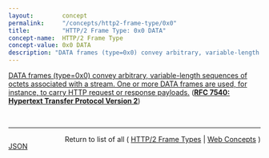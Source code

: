 ```yaml
---
layout:        concept
permalink:     "/concepts/http2-frame-type/0x0"
title:         "HTTP/2 Frame Type: 0x0 DATA"
concept-name:  HTTP/2 Frame Type
concept-value: 0x0 DATA
description: "DATA frames (type=0x0) convey arbitrary, variable-length sequences of octets associated with a stream. One or more DATA frames are used, for instance, to carry HTTP request or response payloads."
---
```


[DATA frames (type=0x0) convey arbitrary, variable-length sequences of octets associated with a stream. One or more DATA frames are used, for instance, to carry HTTP request or response payloads.](http://tools.ietf.org/html/rfc7540#section-6.1 "Read documentation for HTTP/2 Frame Type &#34;0x0&#34;") (**[RFC 7540: Hypertext Transfer Protocol Version 2](/specs/IETF/RFC/7540 "This specification describes an optimized expression of the semantics of the Hypertext Transfer Protocol (HTTP). HTTP/2 enables a more efficient use of network resources and a reduced perception of latency by introducing header field compression and allowing multiple concurrent exchanges on the same connection. It also introduces unsolicited push of representations from servers to clients. This specification is an alternative to, but does not obsolete, the HTTP/1.1 message syntax. HTTP's existing semantics remain unchanged.")**)

<br/>
<hr/>

<p style="float : left"><a href="./0x0.json" title="JSON representing this particular Web Concept value">JSON</a></p>
<p style="text-align: right">Return to list of all ( <a href="../http2-frame-type/">HTTP/2 Frame Types</a> | <a href="../">Web Concepts</a> )</p>

